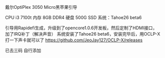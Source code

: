 戴尔OptiPlex 3050 Micro黑苹果引导

CPU i3 7100t 
内存 8GB DDR4
硬盘 500G SSD
系统：Tahoe26 beta6


引导用Rapidefi生成，升级到了opencore1.0.6开发板，然后定制了HDMI接口，加了IRQ补丁（解决声音）
系统安装了Tahoe26 beta6，安装完毕后，用OCLP-X打一下声卡就可以了 
https://github.com/JeoJay127/OCLP-X/releases

已去三码 自行添加
